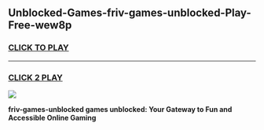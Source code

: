 
## Unblocked-Games-friv-games-unblocked-Play-Free-wew8p
<h3>
<a href="https://premium76.site?title=friv-games-unblocked&ref=10A">CLICK TO PLAY</a></h3>
<hr>

<h3>
<a href="https://premium76.site?title=friv-games-unblocked&ref=10A">CLICK 2 PLAY</a>
  
</h3>

<a href="https://premium76.site?title=friv-games-unblocked&ref=10A"><img src="https://clearcache.store/games.png"></a>


**friv-games-unblocked games unblocked: Your Gateway to Fun and Accessible Online Gaming**
